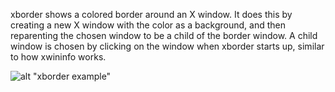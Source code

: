 xborder shows a colored border around an X window. It does this by creating a new X window with the color as a background, and then reparenting the chosen window to be a child of the border window. A child window is chosen by clicking on the window when xborder starts up, similar to how xwininfo works.

![alt "xborder example"](https://raw.githubusercontent.com/kazzmir/xborder/master/screen1.png)
